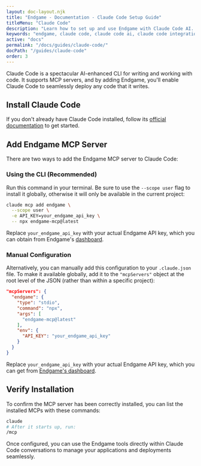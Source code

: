 ```yaml
---
layout: doc-layout.njk
title: "Endgame - Documentation - Claude Code Setup Guide"
titleMenu: "Claude Code"
description: "Learn how to set up and use Endgame with Claude Code AI. Complete guide for configuring the MCP server and developing with AI assistance."
keywords: "endgame, claude code, claude code ai, claude code integration, claude code mcp, ai coding, mcp server, claude code setup"
active: "docs"
permalink: "/docs/guides/claude-code/"
docPath: "/guides/claude-code"
order: 3
---
```


Claude Code is a spectacular AI-enhanced CLI for writing and working with code. It supports MCP servers, and by adding Endgame, you'll enable Claude Code to seamlessly deploy any code that it writes.

## Install Claude Code

If you don't already have Claude Code installed, follow its [official documentation](https://docs.anthropic.com/en/docs/claude-code/getting-started) to get started.

## Add Endgame MCP Server

There are two ways to add the Endgame MCP server to Claude Code:

### Using the CLI (Recommended)

Run this command in your terminal. Be sure to use the `--scope user` flag to install it globally, otherwise it will only be available in the current project:

```bash
claude mcp add endgame \
  --scope user \
  -e API_KEY=your_endgame_api_key \
  -- npx endgame-mcp@latest
```

Replace `your_endgame_api_key` with your actual Endgame API key, which you can obtain from Endgame's [dashboard](https://dashboard.endgame.dev).

### Manual Configuration

Alternatively, you can manually add this configuration to your `.claude.json` file. To make it available globally, add it to the `"mcpServers"` object at the root level of the JSON (rather than within a specific project):

```json
"mcpServers": {
  "endgame": {
    "type": "stdio",
    "command": "npx",
    "args": [
      "endgame-mcp@latest"
    ],
    "env": {
      "API_KEY": "your_endgame_api_key"
    }
  }
}
```

Replace `your_endgame_api_key` with your actual Endgame API key, which you can get from [Endgame's dashboard](https://dashboard.endgame.dev).

## Verify Installation

To confirm the MCP server has been correctly installed, you can list the installed MCPs with these commands:

```bash
claude
# After it starts up, run:
/mcp
```

Once configured, you can use the Endgame tools directly within Claude Code conversations to manage your applications and deployments seamlessly.

